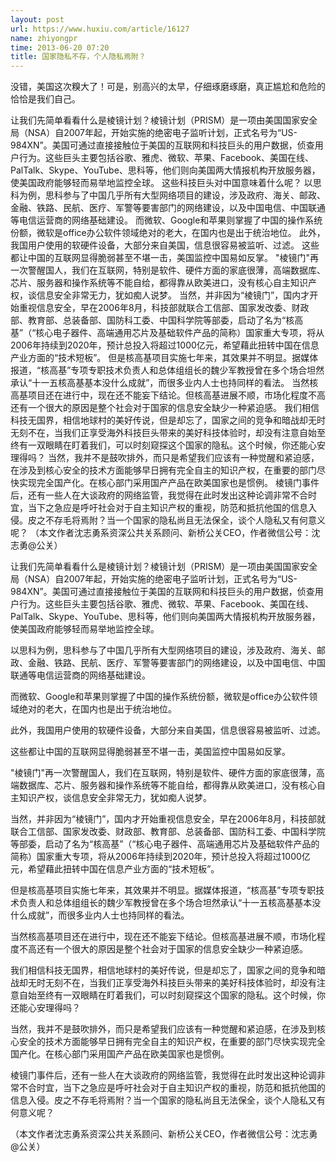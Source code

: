 ```yaml
---
layout: post
url: https://www.huxiu.com/article/16127
name: zhiyongpr
time: 2013-06-20 07:20
title: 国家隐私不存，个人隐私焉附？
---
```

没错，美国这次糗大了！可是，别高兴的太早，仔细琢磨琢磨，真正尴尬和危险的恰恰是我们自己。

让我们先简单看看什么是棱镜计划？棱镜计划（PRISM）是一项由美国国家安全局（NSA）自2007年起，开始实施的绝密电子监听计划，正式名号为“US-984XN”。美国可通过直接接触位于美国的互联网和科技巨头的用户数据，侦查用户行为。这些巨头主要包括谷歌、雅虎、微软、苹果、Facebook、美国在线、PalTalk、Skype、YouTube、思科等，他们则向美国两大情报机构开放服务器，使美国政府能够轻而易举地监控全球。 这些科技巨头对中国意味着什么呢？ 以思科为例，思科参与了中国几乎所有大型网络项目的建设，涉及政府、海关、邮政、金融、铁路、民航、医疗、军警等要害部门的网络建设，以及中国电信、中国联通等电信运营商的网络基础建设。 而微软、Google和苹果则掌握了中国的操作系统份额，微软是office办公软件领域绝对的老大，在国内也是出于统治地位。 此外，我国用户使用的软硬件设备，大部分来自美国，信息很容易被监听、过滤。 这些都让中国的互联网显得脆弱甚至不堪一击，美国监控中国易如反掌。 "棱镜门"再一次警醒国人，我们在互联网，特别是软件、硬件方面的家底很薄，高端数据库、芯片、服务器和操作系统等不能自给，都得靠从欧美进口，没有核心自主知识产权，谈信息安全非常无力，犹如痴人说梦。 当然，并非因为“棱镜门”，国内才开始重视信息安全，早在2006年8月，科技部就联合工信部、国家发改委、财政部、教育部、总装备部、国防科工委、中国科学院等部委，启动了名为“核高基”（“核心电子器件、高端通用芯片及基础软件产品的简称）国家重大专项，将从2006年持续到2020年，预计总投入将超过1000亿元，希望藉此扭转中国在信息产业方面的“技术短板”。 但是核高基项目实施七年来，其效果并不明显。据媒体报道，“核高基”专项专职技术负责人和总体组组长的魏少军教授曾在多个场合坦然承认“十一五核高基基本没什么成就”，而很多业内人士也持同样的看法。 当然核高基项目还在进行中，现在还不能妄下结论。但核高基进展不顺，市场化程度不高还有一个很大的原因是整个社会对于国家的信息安全缺少一种紧迫感。 我们相信科技无国界，相信地球村的美好传说，但是却忘了，国家之间的竞争和暗战却无时无刻不在，当我们正享受海外科技巨头带来的美好科技体验时，却没有注意自始至终有一双眼睛在盯着我们，可以时刻窥探这个国家的隐私。这个时候，你还能心安理得吗？ 当然，我并不是鼓吹排外，而只是希望我们应该有一种觉醒和紧迫感，在涉及到核心安全的技术方面能够早日拥有完全自主的知识产权，在重要的部门尽快实现完全国产化。在核心部门采用国产产品在欧美国家也是惯例。 棱镜门事件后，还有一些人在大谈政府的网络监管，我觉得在此时发出这种论调非常不合时宜，当下之急应是呼吁社会对于自主知识产权的重视，防范和抵抗他国的信息入侵。皮之不存毛将焉附？当一个国家的隐私尚且无法保全，谈个人隐私又有何意义呢？ （本文作者沈志勇系资深公共关系顾问、新桥公关CEO，作者微信公号：沈志勇@公关）

让我们先简单看看什么是棱镜计划？棱镜计划（PRISM）是一项由美国国家安全局（NSA）自2007年起，开始实施的绝密电子监听计划，正式名号为“US-984XN”。美国可通过直接接触位于美国的互联网和科技巨头的用户数据，侦查用户行为。这些巨头主要包括谷歌、雅虎、微软、苹果、Facebook、美国在线、PalTalk、Skype、YouTube、思科等，他们则向美国两大情报机构开放服务器，使美国政府能够轻而易举地监控全球。

以思科为例，思科参与了中国几乎所有大型网络项目的建设，涉及政府、海关、邮政、金融、铁路、民航、医疗、军警等要害部门的网络建设，以及中国电信、中国联通等电信运营商的网络基础建设。

而微软、Google和苹果则掌握了中国的操作系统份额，微软是office办公软件领域绝对的老大，在国内也是出于统治地位。

此外，我国用户使用的软硬件设备，大部分来自美国，信息很容易被监听、过滤。

这些都让中国的互联网显得脆弱甚至不堪一击，美国监控中国易如反掌。

"棱镜门"再一次警醒国人，我们在互联网，特别是软件、硬件方面的家底很薄，高端数据库、芯片、服务器和操作系统等不能自给，都得靠从欧美进口，没有核心自主知识产权，谈信息安全非常无力，犹如痴人说梦。

当然，并非因为“棱镜门”，国内才开始重视信息安全，早在2006年8月，科技部就联合工信部、国家发改委、财政部、教育部、总装备部、国防科工委、中国科学院等部委，启动了名为“核高基”（“核心电子器件、高端通用芯片及基础软件产品的简称）国家重大专项，将从2006年持续到2020年，预计总投入将超过1000亿元，希望藉此扭转中国在信息产业方面的“技术短板”。

但是核高基项目实施七年来，其效果并不明显。据媒体报道，“核高基”专项专职技术负责人和总体组组长的魏少军教授曾在多个场合坦然承认“十一五核高基基本没什么成就”，而很多业内人士也持同样的看法。

当然核高基项目还在进行中，现在还不能妄下结论。但核高基进展不顺，市场化程度不高还有一个很大的原因是整个社会对于国家的信息安全缺少一种紧迫感。

我们相信科技无国界，相信地球村的美好传说，但是却忘了，国家之间的竞争和暗战却无时无刻不在，当我们正享受海外科技巨头带来的美好科技体验时，却没有注意自始至终有一双眼睛在盯着我们，可以时刻窥探这个国家的隐私。这个时候，你还能心安理得吗？

当然，我并不是鼓吹排外，而只是希望我们应该有一种觉醒和紧迫感，在涉及到核心安全的技术方面能够早日拥有完全自主的知识产权，在重要的部门尽快实现完全国产化。在核心部门采用国产产品在欧美国家也是惯例。

棱镜门事件后，还有一些人在大谈政府的网络监管，我觉得在此时发出这种论调非常不合时宜，当下之急应是呼吁社会对于自主知识产权的重视，防范和抵抗他国的信息入侵。皮之不存毛将焉附？当一个国家的隐私尚且无法保全，谈个人隐私又有何意义呢？

（本文作者沈志勇系资深公共关系顾问、新桥公关CEO，作者微信公号：沈志勇@公关）

